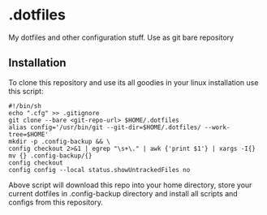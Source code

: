 # .dotfiles
My dotfiles and other configuration stuff. Use as git bare repository

## Installation
To clone this repository and use its all goodies in your linux installation use this script:
```
#!/bin/sh
echo ".cfg" >> .gitignore
git clone --bare <git-repo-url> $HOME/.dotfiles
alias config='/usr/bin/git --git-dir=$HOME/.dotfiles/ --work-tree=$HOME'
mkdir -p .config-backup && \
config checkout 2>&1 | egrep "\s+\." | awk {'print $1'} | xargs -I{} mv {} .config-backup/{}
config checkout
config config --local status.showUntrackedFiles no
```
Above script will download this repo into your home directory, store your current dotfiles in .config-backup directory and install all scripts and configs from this repository.
